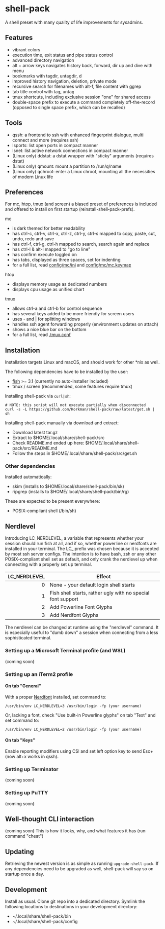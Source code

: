 # shell-pack
A shell preset with many quality of life improvements for sysadmins.

## Features
 * vibrant colors
 * execution time, exit status and pipe status control
 * advanced directory navigation
  * alt + arrow keys navigates history back, forward, dir up and dive with menu
  * bookmarks with tagdir, untagdir, d
 * improved history navigation, deletion, private mode
 * recursive search for filenames with alt-f, file content with ggrep
 * tab title control with tag, untag
 * tmux shortcuts, including exclusive session "one" for shared access
 * double-space prefix to execute a command completely off-the-record (opposed to single space prefix, which can be recalled)

## Tools
 * qssh: a frontend to ssh with enhanced fingerprint dialogue, multi connect and more (requires ssh)
 * lsports: list open ports in compact manner
 * lsnet: list active network connections in compact manner
 * (Linux only) ddstat: a dstat wrapper with "sticky" arguments (requires dstat)
 * (Linux only) qmount: mount a partition to /run/q/name
 * (Linux only) qchroot: enter a Linux chroot, mounting all the necessities of modern Linux life

## Preferences
For mc, htop, tmux (and screen) a biased preset of preferences is included and offered to install on first startup (reinstall-shell-pack-prefs).

mc
* is dark themed for better readability
* has ctrl-c, ctrl-v, ctrl-x, ctrl-z, ctrl-y, ctrl-s mapped to copy, paste, cut, undo, redo and save
* has ctrl-f, ctrl-g, ctrl-h mapped to search, search again and replace
* has ctrl-l & alt-l mapped to "go to line"
* has confirm execute toggled on
* has tabs, displayed as three spaces, set for indenting
* for a full list, read [config/mc/ini](config/mc/ini) and [config/mc/mc.keymap](config/mc/mc.keymap)

htop
* displays memory usage as dedicated numbers
* displays cpu usage as unified chart

tmux
* allows ctrl-a and ctrl-b for control sequence
* has several keys added to be more friendly for screen users
* uses - and | for splitting windows
* handles ssh agent forwarding properly (environment updates on attach)
* shows a nice blue bar on the bottom
* for a full list, read [.tmux.conf](config/.tmux.conf)

## Installation
Installation targets Linux and macOS, and should work for other \*nix as well.

The following dependencies have to be installed by the user:
 * [fish](https://fishshell.com/) >= 3.1 (currently no auto-installer included)
 * tmux / screen (recommended, some features require tmux)

Installing shell-pack via ```curl|sh```:
```
# NOTE: this script will not execute partially when disconnected
curl -s -L https://github.com/Korkman/shell-pack/raw/latest/get.sh | sh
```

Installing shell-pack manually via download and extract:
 * Download latest tar.gz
 * Extract to $HOME/.local/share/shell-pack/src
 * Check README.md ended up here: $HOME/.local/share/shell-pack/src/README.md
 * Follow the steps in $HOME/.local/share/shell-pack/src/get.sh

### Other dependencies

Installed automatically:
 * skim (installs to $HOME/.local/share/shell-pack/bin/sk)
 * ripgrep (installs to $HOME/.local/share/shell-pack/bin/rg)

These are expected to be present everywhere:
 * POSIX-compliant shell (/bin/sh)

## Nerdlevel
Introducing LC_NERDLEVEL, a variable that represents whether your session should run fish at all, and if so, whether powerline or nerdfonts are installed in your terminal. The LC_ prefix was chosen because it is accepted by most ssh server configs. The intention is to have bash, zsh or any other POSIX-compliant shell set as default, and only crank the nerdlevel up when connecting with a properly set up terminal.

|LC_NERDLEVEL|Effect     |
|-----------:|-----------|
|           0|None - your default login shell starts|
|           1|Fish shell starts, rather ugly with no special font support|
|           2|Add Powerline Font Glyphs|
|           3|Add Nerdfont Glyphs|

The nerdlevel can be changed at runtime using the "nerdlevel" command. It is especially useful to "dumb down" a session when connecting from a less sophisticated terminal.

### Setting up a Microsoft Terminal profile (and WSL)
(coming soon)

### Setting up an iTerm2 profile

#### On tab "General"
With a proper [Nerdfont](https://www.nerdfonts.com) installed, set command to:
```
/usr/bin/env LC_NERDLEVEL=3 /usr/bin/login -fp (your username)
```
Or, lacking a font, check "Use built-in Powerline glyphs" on tab "Text" and set command to:
```
/usr/bin/env LC_NERDLEVEL=2 /usr/bin/login -fp (your username)
```

#### On tab "Keys"
Enable reporting modifiers using CSI and set left option key to send Esc+ (now alt+x works in qssh).

### Setting up Terminator
(coming soon)

### Setting up PuTTY
(coming soon)

## Well-thought CLI interaction
(coming soon)
This is how it looks, why, and what features it has (run command "cheat")

## Updating
Retrieving the newest version is as simple as running ```upgrade-shell-pack```. If any dependencies need to be upgraded as well, shell-pack will say so on startup once a day.

## Development

Install as usual. Clone git repo into a dedicated directory. Symlink the following locations to destinations in your development directory:
 * ~/.local/share/shell-pack/bin
 * ~/.local/share/shell-pack/config
